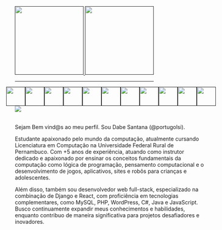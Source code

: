 <!---->


<div style='display: flex;'>
  <a href 'https://github.com/portugolsi'>
  <img height='180em' src='https://github-readme-stats.vercel.app/api?username=portugolsi&show_icons=true&theme=radical'>
  <img height='180em' src='https://github-readme-stats.vercel.app/api/top-langs/?username=portugolsi&theme=radical'>
  <br><hr>
</div>
          
<div style='display: flex; justify-content: center;'>


<img height='50' src="https://cdn.jsdelivr.net/gh/devicons/devicon@latest/icons/django/django-plain.svg" />
<img height='50' src="https://cdn.jsdelivr.net/gh/devicons/devicon@latest/icons/react/react-original-wordmark.svg" />          
<img height='50' src="https://cdn.jsdelivr.net/gh/devicons/devicon/icons/html5/html5-original-wordmark.svg">
<img height='50' src="https://cdn.jsdelivr.net/gh/devicons/devicon/icons/css3/css3-original-wordmark.svg" />
<img height='50' src="https://cdn.jsdelivr.net/gh/devicons/devicon/icons/javascript/javascript-original.svg" />
<img height='50' src="https://cdn.jsdelivr.net/gh/devicons/devicon/icons/python/python-original-wordmark.svg" />
<img height='50' src="https://cdn.jsdelivr.net/gh/devicons/devicon/icons/java/java-original-wordmark.svg" />
<img height='50' src="https://cdn.jsdelivr.net/gh/devicons/devicon@latest/icons/php/php-plain.svg" />
<img height='50' src="https://cdn.jsdelivr.net/gh/devicons/devicon@latest/icons/unrealengine/unrealengine-original-wordmark.svg" />          
<img height='50' src="https://cdn.jsdelivr.net/gh/devicons/devicon/icons/unity/unity-original-wordmark.svg" />
<img height='50' src="https://cdn.jsdelivr.net/gh/devicons/devicon/icons/wordpress/wordpress-plain-wordmark.svg" />




<br><hr>
</div>
<div>
  <a href='https://www.linkedin.com/in/jonadabe-santana-89b206197/' target='_blank'><img src='https://img.shields.io/badge/LinkedIn-0077B5?style=for-the-badge&logo=linkedin&logoColor=white'>
</a>
</div>
<div sytle='border: solid 2px gray; border-radius: 5px;'> 
  <br>
  <p>Sejam Bem vind@s ao meu perfil. Sou Dabe Santana (@portugolsi). 
  <p>Estudante apaixonado pelo mundo da computação, atualmente cursando Licenciatura em Computação na Universidade Federal Rural de Pernambuco. Com +5 anos de experiência, atuando como instrutor dedicado e apaixonado por ensinar os conceitos fundamentais da computação como lógica de programação, pensamento computacional e o desenvolvimento de jogos, aplicativos, sites e robôs para crianças e adolescentes. </p>
   <p> Além disso, também sou desenvolvedor web full-stack, especializado na combinação de Django e React, com proficiência em tecnologias complementares, como MySQL, PHP, WordPress, C#, Java e JavaScript. 
    Busco continuamente expandir meus conhecimentos e habilidades, enquanto contribuo de maneira significativa para projetos desafiadores e inovadores. </p>






    
  
  
  
  </p>
  
</div>
